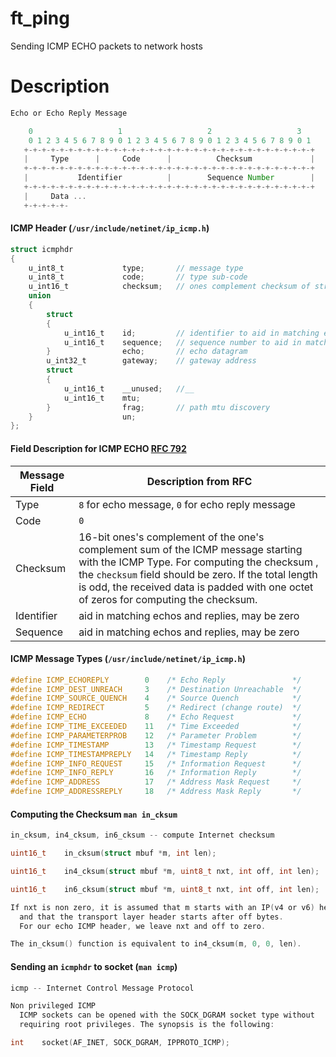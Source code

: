 # ft_ping

Sending ICMP ECHO packets to network hosts

# Description

```js
Echo or Echo Reply Message

    0                   1                   2                   3
    0 1 2 3 4 5 6 7 8 9 0 1 2 3 4 5 6 7 8 9 0 1 2 3 4 5 6 7 8 9 0 1
   +-+-+-+-+-+-+-+-+-+-+-+-+-+-+-+-+-+-+-+-+-+-+-+-+-+-+-+-+-+-+-+-+
   |     Type      |     Code      |          Checksum             |
   +-+-+-+-+-+-+-+-+-+-+-+-+-+-+-+-+-+-+-+-+-+-+-+-+-+-+-+-+-+-+-+-+
   |           Identifier          |        Sequence Number        |
   +-+-+-+-+-+-+-+-+-+-+-+-+-+-+-+-+-+-+-+-+-+-+-+-+-+-+-+-+-+-+-+-+
   |     Data ...
   +-+-+-+-+-
```

#### ICMP Header (```/usr/include/netinet/ip_icmp.h```)

```c
struct icmphdr
{
    u_int8_t             type;       // message type
    u_int8_t             code;       // type sub-code
    u_int16_t            checksum;   // ones complement checksum of struct
    union
    {
        struct
        {
            u_int16_t    id;         // identifier to aid in matching echos
            u_int16_t    sequence;   // sequence number to aid in matching echos
        }                echo;       // echo datagram
        u_int32_t        gateway;    // gateway address
        struct
        {
            u_int16_t    __unused;   //__
            u_int16_t    mtu;
        }                frag;       // path mtu discovery
    }                    un;
};
```

#### Field Description for ICMP ECHO [RFC 792](https://tools.ietf.org/html/rfc792)

| Message Field  | Description from RFC                                     |
|----------------|----------------------------------------------------------|
| Type           | ```8``` for echo message, ```0``` for echo reply message |
| Code           | ```0```                                                  |
| Checksum       | 16-bit ones's complement of the one's complement sum of the ICMP message starting with the ICMP Type. For computing the checksum , the ```checksum``` field should be zero. If the total length is odd, the received data is padded with one octet of zeros for computing the checksum. |
| Identifier     | aid in matching echos and replies, may be zero           |
| Sequence       | aid in matching echos and replies, may be zero           |

#### ICMP Message Types (```/usr/include/netinet/ip_icmp.h```)

```c
#define ICMP_ECHOREPLY        0    /* Echo Reply               */
#define ICMP_DEST_UNREACH     3    /* Destination Unreachable  */
#define ICMP_SOURCE_QUENCH    4    /* Source Quench            */
#define ICMP_REDIRECT         5    /* Redirect (change route)  */
#define ICMP_ECHO             8    /* Echo Request             */
#define ICMP_TIME_EXCEEDED    11   /* Time Exceeded            */
#define ICMP_PARAMETERPROB    12   /* Parameter Problem        */
#define ICMP_TIMESTAMP        13   /* Timestamp Request        */
#define ICMP_TIMESTAMPREPLY   14   /* Timestamp Reply          */
#define ICMP_INFO_REQUEST     15   /* Information Request      */
#define ICMP_INFO_REPLY       16   /* Information Reply        */
#define ICMP_ADDRESS          17   /* Address Mask Request     */
#define ICMP_ADDRESSREPLY     18   /* Address Mask Reply       */
```

#### Computing the Checksum ```man in_cksum```

```c
in_cksum, in4_cksum, in6_cksum -- compute Internet checksum

uint16_t    in_cksum(struct mbuf *m, int len);

uint16_t    in4_cksum(struct mbuf *m, uint8_t nxt, int off, int len);

uint16_t    in6_cksum(struct mbuf *m, uint8_t nxt, int off, int len);

If nxt is non zero, it is assumed that m starts with an IP(v4 or v6) header,
  and that the transport layer header starts after off bytes.
  For our echo ICMP header, we leave nxt and off to zero.

The in_cksum() function is equivalent to in4_cksum(m, 0, 0, len).
```

#### Sending an ```icmphdr``` to socket (```man icmp```)

```c
icmp -- Internet Control Message Protocol

Non privileged ICMP
  ICMP sockets can be opened with the SOCK_DGRAM socket type without
  requiring root privileges. The synopsis is the following:

int    socket(AF_INET, SOCK_DGRAM, IPPROTO_ICMP);
```
